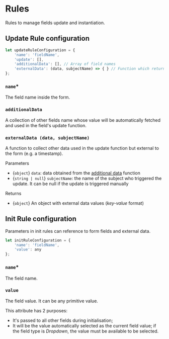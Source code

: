 # Rules
Rules to manage fields update and instantiation.

## Update Rule configuration
```javascript
let updateRuleConfiguration = {
    'name': 'fieldName',
    'update': [],
    'additionalData': [], // Array of field names
    'externalData': (data, subjectName) => { } // Function which returns a json of data
};
```

### `name`*
The field name inside the form.

### `additionalData`
A collection of other fields name whose value will be automatically fetched and used in the field's update function.

### `externalData (data, subjectName)`
A function to collect other data used in the update function but external to the form (e.g. a timestamp).

Parameters
- {`object`} `data`: data obtained from the [additional data](#additionalData-optional) function
- {`string | null`} `subjectName`: the name of the subject who triggered the update. It can be null if the update is triggered manually

Returns
- {`object`} An object with external data values (*key-value* format)

## Init Rule configuration
Parameters in init rules can reference to form fields and external data.

```javascript
let initRuleConfiguration = {
    'name': 'fieldName',
    'value': any
};
```

### `name`*
The field name.

### `value`
The field value. It can be any primitive value.

This attribute has 2 purposes:
- It's passed to all other fields during initialisation; 
- It will be the value automatically selected as the current field value; if the field type is *Dropdown*, the value must be available to be selected.